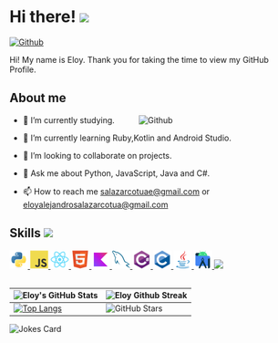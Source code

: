 <h1> Hi there! <img src = "https://raw.githubusercontent.com/MartinHeinz/MartinHeinz/master/wave.gif" width = 30px> </h1>
<p align='center'>
</p>


[![Github](https://img.shields.io/github/followers/EloySalazar?label=Follow&style=social)](https://github.com/EloySalazar)

<div size='20px'> Hi! My name is Eloy. Thank you for taking the time to view my GitHub Profile.
</div>

<h2> About me </h2>

<img width="55%" align="right" alt="Github" src="https://raw.githubusercontent.com/onimur/.github/master/.resources/git-header.svg" />

- 🔭 I’m currently studying.
  
- 🌱 I’m currently learning Ruby,Kotlin and Android Studio.
  
- 👯 I’m looking to collaborate on projects.
  
- 💬 Ask me about Python, JavaScript, Java and C#.

- 📫 How to reach me salazarcotuae@gmail.com or eloyalejandrosalazarcotua@gmail.com

<h2> Skills <img src = "https://media2.giphy.com/media/QssGEmpkyEOhBCb7e1/giphy.gif?cid=ecf05e47a0n3gi1bfqntqmob8g9aid1oyj2wr3ds3mg700bl&rid=giphy.gif" width = 32px> </h2>
 <a href= https://github.com/EloySalazar?tab=repositories&q=&type=&language=python&sort= > <img width ='32px' src ='https://github.com/devicons/devicon/blob/master/icons/python/python-original.svg'> </a>
 <a href= https://github.com/EloySalazar?tab=repositories&q=&type=&language=javascript&sort= > <img width ='32px' src ='https://github.com/devicons/devicon/blob/master/icons/javascript/javascript-original.svg'> </a>
 <a href= https://github.com/EloySalazar?tab=repositories&q=&type=&language=reactjs&sort= > <img width ='32px' src ='https://github.com/devicons/devicon/blob/master/icons/react/react-original.svg'> </a>
 <a href= https://github.com/EloySalazar?tab=repositories&q=&type=&language=html&sort= > <img width ='32px' src ='https://github.com/devicons/devicon/blob/master/icons/html5/html5-original.svg'> </a>
 <a href= 'https://github.com/EloySalazar?tab=repositories&q=&type=&language=html&sort='> <img width ='32px' src ='https://github.com/devicons/devicon/blob/master/icons/kotlin/kotlin-original.svg'> </a>
 <a href= https://github.com/EloySalazar?tab=repositories&q=&type=&language=sqlite&sort= > <img width ='32px' src ='https://github.com/devicons/devicon/blob/master/icons/mysql/mysql-original.svg'> </a>
 <a href= https://github.com/EloySalazar?tab=repositories&q=&type=&language=c&sort= > <img width ='32px' src ='https://github.com/devicons/devicon/blob/master/icons/csharp/csharp-original.svg'> </a>
 <a href= https://github.com/EloySalazar?tab=repositories&q=&type=&language=c&sort= > <img width ='32px' src ='https://github.com/devicons/devicon/blob/master/icons/c/c-original.svg'> </a>
 <a href= 'https://github.com/EloySalazar?tab=repositories&q=&type=&language=html&sort='> <img width ='32px' src ='https://github.com/devicons/devicon/blob/master/icons/java/java-original.svg'> </a>
 <a href= https://github.com/JheyluisReyes?tab=repositories&q=&type=&language=html&sort=> <img width ='32px' src ='https://github.com/devicons/devicon/blob/master/icons/androidstudio/androidstudio-original.svg'> </a>
 <a href= 'https://github.com/EloySalazar?tab=repositories&q=&type=&language=android&sort='> <img width ='32px' src ='https://raw.githubusercontent.com/rahulbanerjee26/githubAboutMeGenerator/main/icons/android.svg'> </a>

<br>
<br>

| ![Eloy's GitHub Stats](https://github-readme-stats.vercel.app/api?username=EloySalazar&show_icons=true&theme=codeSTACKr) | ![Eloy Github Streak](https://github-readme-streak-stats.herokuapp.com/?user=EloySalazar&theme=codeSTACKr) |
| --- | --- |
| [![Top Langs](https://github-readme-stats-git-masterrstaa-rickstaa.vercel.app/api/top-langs/?username=EloySalazar)](https://github.com/anuraghazra/github-readme-stats) | ![GitHub Stars](https://github-readme-stats.vercel.app/api?username=EloySalazar&show_icons=true&locale=en&count_private=true&hide_rank=true&custom_title=My%20GitHub%20Stats&disable_animations=true&theme=codeSTACKr) |

![Jokes Card](https://readme-jokes.vercel.app/api?theme=codeSTACKr)

<br>
